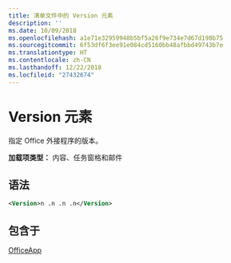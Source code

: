```yaml
---
title: 清单文件中的 Version 元素
description: ''
ms.date: 10/09/2018
ms.openlocfilehash: a1e71e32959948b5bf5a26f9e734e7d67d198b75
ms.sourcegitcommit: 6f53df6f3ee91e084cd5160bb48afbbd49743b7e
ms.translationtype: HT
ms.contentlocale: zh-CN
ms.lasthandoff: 12/22/2018
ms.locfileid: "27432674"
---
```

# <a name="version-element"></a>Version 元素

指定 Office 外接程序的版本。

**加载项类型：** 内容、任务窗格和邮件

## <a name="syntax"></a>语法

```XML
<Version>n .n .n .n</Version>
```

## <a name="contained-in"></a>包含于

[OfficeApp](officeapp.md)

